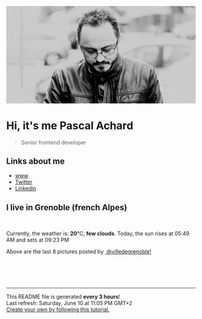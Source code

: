 ![Pascal Achard](./images/photo-pascal-achard.jpg)
# Hi, it's me Pascal Achard
> Senior frontend developer

## Links about me
- [www](https://www.pascal-achard.com)
- [Twitter](https://twitter.com/botmaster)
- [Linkedin](http://www.linkedin.com/in/pascal-achard)


## I live in Grenoble (french Alpes)
<img src="https://openweathermap.org/img/wn/02n@2x.png" alt="">

Currently, the weather is: **20**°C, **few clouds**.
Today, the sun rises at 05:49 AM and sets at 09:23 PM

Above are the last 8 pictures posted by <a href="https://www.instagram.com/villedegrenoble/" target="_blank"><img alt="" src="https://upload.wikimedia.org/wikipedia/commons/thumb/e/e7/Instagram_logo_2016.svg/1024px-Instagram_logo_2016.svg.png" width="20"/> @villedegrenoble!</a>

<p style="display: flex; flex-wrap: wrap; gap: 20px;">
        <img src="https://cdn1.picuki.com/hosted-by-instagram/q/0exhNuNYnjBcaS3SYdxKjf8F2vJ1WgxSZ60STLepjSVmIR1vLHOapZA0mpCj4yRwKwVlASuRYzxl5owjVlVSAz17OEbZTb2ITDxX5quQU+ykvDBv%7C%7CJFjlrozL30bZnWt8cUrU2epNWwSDv5PHL%7C%7Clo7gX5v%7C%7CsbCgEpjuSKrVCkGZTjse3TO9%7C%7C2pYf5%7C%7CHSv1izv9QpcmkazXgpdAd4+pvlpDk1VOCtIc17q7VySKNBicMCv6K%7C%7C1Sa8H2QkaHp%7C%7CECKet8XCkONFui3rSzY57zz2F%7C%7CF9EEIdvlqztEsQhLk5vpG3Gq5Y+N8AjovmeGMLGWlvqklPv6XslHPaSkGI%7C%7CmIUwGPRn+T8J7gprsigdcy8U%7C%7C%7C%7Ck+wDPW5nhHbVgbS82WaT9Q13LI62uEMtUwoBaL8B53WajwTC7R7Xu1DRAQjpP3mLfVMQjYKS5gpCq8UjDiznTplBrkZns.jpeg" alt="" width="200"/>
        <img src="https://cdn1.picuki.com/hosted-by-instagram/q/0exhNuNYnjBcaS3SYdxKjf8F2vJ1Wg9SZ60STLepjSVmIR1vLHOapZA0mpCl6yRxIwVgFDeSYzxl5YotVlRZDj17NEXaQLGKSz5S7aqZU+rN1DVg95VhkLsyK3wZZn+s88ctVgmYdSgIGaYDG7uo%7C%7Ce4T5vvwZTEEuDqVNeUtzCVG%7C%7CMm0X51wm8Qf8fTT0FOzv9R3GzNJzWM1eVorrdPOrzQeEff0NZo59+90QrkFhNQR6uj8mij2EmInPVFwFA+cu5+czr5Uwxzmdwo382L6SY4vJVgKuVrq5ScQitUisIGlLMto3fNlkI%7C%7CmHWVXSE1KhjVP1pe+lX6aJTXv0EsPkzDs47WQWs8PjsP2EfG7UNXZ6nCZYqnWGot6ZUkLC%7C%7CPxXnrvC6XhIYVBs6ZBSO1m0Bi69VvrIOjVjUIiInN1jTe0H5t0HvvKlK7xpQ==.jpeg" alt="" width="200"/>
        <img src="https://cdn1.picuki.com/hosted-by-instagram/q/0exhNuNYnjBcaS3SYdxKjf8F2vJ1WgxSZ60STLepjSVmIR1vLHOapZA0mpCl6yRxIwVgFDeSYzxl5YojWV5YCD18OEDYQbWOSDxS6qWbUejN2zZj9JRlkrw2LncfYX+u%7C%7C8YlUQmYdSgIGaYDG7uo%7C%7CesJ+fjrcjcFrjOMNbRKmDdttdCwFahlza4lsfe4kx2xu5xncG114WNxahlw5OLUqQUCSKnjMcF6saR5UvoPjsBRpr6gmCG2GGM5b295BTGS9IjOkqg8iyDXdzQspjD3Eu8EIU8hjl246k46grkLv5GmHLh6+MZ1hqPkQDZBWmhm+jVBocW+xzTsSUGI%7C%7CgVRwGKOlf7kNPEu+8WgGtKbd+za%7C%7Cy+QPLvRWbcbSUshC871QHvedee4V8Rusqx%7C%7CO%7C%7CtNhHH45zazTpT96hQ3CzAX1WDTLcAmYtjb+6GnzWTZhmCI91c6xZs=.jpeg" alt="" width="200"/>
        <img src="https://cdn1.picuki.com/hosted-by-instagram/q/0exhNuNYnjBcaS3SYdxKjf8F2vJ1Wg9SZ60STLepjSVmIR1vLHOapZA0mpCj4yRwKwVlASuRYzxl5YojVVVQDT19NETWSLyATTxR6K2eXezN0jFv%7C%7CZFklb82JHQYbH+m9sQrXAmYdSgIGaYDG7uo%7C%7CesJ%7C%7CPnucjcFrjOMNbRKmDdttdCwFahlza4lsfe4kx2xu5xncG114WNxahlw5OLUqQUCSKnjMcF6saR5UvoPjsBRpr2gmCG2GGM5b295BTGS9IjOkqg8iyDXdzQspjD3Hu8EIU8hjl246jk45K4Z2YuqP5Rq+MZ1mrDWfE5BWmhm+jVBocW+xzTvSUGI%7C%7CgVRwGKOlf7kNPEu+8WgGtKbdNXB%7C%7ChGZRIiHQr5VTF5cKqj+BmX7IcWlItFToMZ6SKhBwnSv9SW2XY%7C%7C8xTI3CzAX1WDTWstRYK%7C%7Cb+6GnzWTZhmCI91c6xZs=.jpeg" alt="" width="200"/>
        <img src="https://cdn1.picuki.com/hosted-by-instagram/q/0exhNuNYnjBcaS3SYdxKjf8F2vJ1WgxSZ60STLepjSVmIR1vLHOapZA0mpCl6yRxIwVgFDeSYzxl5YoiUlpUCj17P0XcSb2PSD5U7KScUe6lvDRi9JBinLgxLnMabX6r8sQpUmSpNWwSDv5PHL%7C%7Clo7gX5vrtaSgEpjuSKrVCkGZTjse3TO9%7C%7C2pYf5%7C%7CHSv1izv9QpcmkazXgpdAd4+pvlpDk1VOCtIc17q7VySKNBicMCv6K%7C%7C1Sa8H2QkaHp%7C%7CECKet8XCkONFui3rSzY57zz2F%7C%7Cx9EEIdvlqztEt8nIUksqKWMIJI3t8A6JLwH3cXGWlvqklPv6XslHPaSUGI%7C%7CmIUwGPRn+T8J7gprsigdcy8U%7C%7CrFnBjvP7OMNp9Od3sMU%7C%7C7iZwnSA6biCNpgwIIbEctlwlKz+CiVWuml00N2QjpP3mLfVMshZ9jPgpCq8UjDiznTplBrkZns.jpeg" alt="" width="200"/>
        <img src="https://cdn1.picuki.com/hosted-by-instagram/q/0exhNuNYnjBcaS3SYdxKjf8F2vJ1Wg9SZ60STLepjSVmIR1vLHOapZA0mpCl6yRxIwVgFDeSYzxl5YosUFtYCz17P0DcSbSJSz1c56udV+7N0jFk%7C%7CZNik7YyJHIcZHCp9cAuOzjYMTIfQeoEH%7C%7Cbx7a8Koru5A2MGo1zRMrBC0GAG4fy3UPI7mslm3ayEv0PxtpcyKzNe92U1aUospYmX+HQJWPr5PN1gpKZlR7pCicgIrdDgmBq7EHl3Kj4tUQ+RubTOl+1einruRiwO3jCQTqIaF3MygweSn1A0toFzqaqTZY49zt8ZkIH2CmUEXTE86kEon5zgx3PySWaKy3EHyjH35ZebcfIA9pf8K9y6BvLO%7C%7CAKSeqXNQ+xoZG05NrHYcUfMcaG8EI5Wk9YZSKBv9AyUpkCCerPLzxp1WTMd0zXeWw==.jpeg" alt="" width="200"/>
        <img src="https://cdn1.picuki.com/hosted-by-instagram/q/0exhNuNYnjBcaS3SYdxKjf8F2vJ1WgxSZ60STLepjSVmIR1vLHOapZA0mpCj4yRwKwVlASuRYzxl5YsuUV1XDT17PkfYQLyPSjxV76qcXe2qvDFg9JRknbgyLHwfZnOs%7C%7C8AtXGWpNWwSDv5PHL%7C%7Clo7gX5v%7C%7CsbCgEpjuSKrVCkGZTjse3TO9%7C%7C2pYf5%7C%7CHSv1izv9QpcmkazXgpdAd4+pvlpDk1VOCtIc17q7VySKNBicMCv6K%7C%7C1Sa8H2QkaHp%7C%7CECKet8XCkONFui3rSzY57zz2F%7C%7CF9EEIdvlqztEszh4R8xYiAZIdq6N8A6fTFTVMRGWlvqklPv6XslHPaSkGI%7C%7CmIUwGPRn+T8J7gprsigdcy8U%7C%7CnhgS3la4b9Dq95RV08Jt76cXDGNM%7C%7CmE95WnZ8CEdNB6FSZ5h+VXuTG+gFAQjpP3mLfVMRTYq7MgpCq8UjDiznTplBrkZns.jpeg" alt="" width="200"/>
        <img src="https://cdn1.picuki.com/hosted-by-instagram/q/0exhNuNYnjBcaS3SYdxKjf8F2vJ1Wg9SZ60STLepjSVmIR1vLHOapZA0mpCl6yRxIwVgFDeSYzxl5IItUVhVCz17PkHcTLyATT1W56mYVu6gvDdu9JdgnLYwL3QXZXWp%7C%7C8QpUWGpNWwSDv5PHL%7C%7Clo7gX5vrtaSgEpjuSKrVCkGZTjse3TO9%7C%7C2pYf5%7C%7CHSv1izv9QpcmkazXgpdAd4+pvlpDk1VOCtIc17q7VySKNBicMCv6K81Sa8H2QkaHp%7C%7CECKet8XCkONFui3rSzY57zz2F%7C%7Cl9EEIdvlqztEsBmaE4q5O3GqN7yt8A6IPQeFcOGWlvqklPv6XslHPaSUGI%7C%7CmIUwGPRn+T8J7gprsigdcy8U%7C%7Cq%7C%7CnQLwS76IQqtpTFIbNKXeRXX2beOuDutJmbgfCqh+gViM+Sq8c+DS6B9mQjpP3mLfVMsiE6%7C%7CPgpCq8UjDiznTplBrkZns.jpeg" alt="" width="200"/>
</p>

------------
<p>This README file is generated <b>every 3 hours</b>!
    <br />Last refresh: Saturday, June 10 at 11:05 PM GMT+2
    <br /><a href="https://medium.com/@th.guibert/how-to-create-a-self-updating-readme-md-for-your-github-profile-f8b05744ca91">Create your own by following this tutorial.</a>
</p>
<p><a href="https://github.com/botmaster/botmaster/actions/workflows/main.yaml"><img alt="" src="https://github.com/botmaster/botmaster/actions/workflows/main.yaml/badge.svg" /></a></p>


